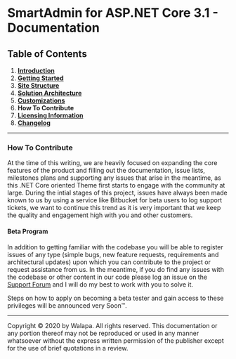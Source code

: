 # SmartAdmin for ASP.NET Core 3.1 - Documentation

## Table of Contents

1. **[Introduction](introduction.md)**
1. **[Getting Started](getting-started.md)**
1. **[Site Structure](site-structure.md)**
1. **[Solution Architecture](solution-architecture.md)**
1. **[Customizations](customizations.md)**
1. **How To Contribute**
1. **[Licensing Information](licensing-information.md)**
1. **[Changelog](changelog.md)**

---

### How To Contribute

At the time of this writing, we are heavily focused on expanding the core features of the product and filling out the documentation, issue lists, milestones plans and supporting any issues that arise in the meantime, as this .NET Core oriented Theme first starts to engage with the community at large. During the intial stages of this project, issues have always been made known to us by using a service like Bitbucket for beta users to log support tickets, we want to continue this trend as it is very important that we keep the quality and engagement high with you and other customers.

#### Beta Program

In addition to getting familiar with the codebase you will be able to register issues of any type (simple bugs, new feature requests, requirements and architectural updates) upon which you can contribute to the project or request assistance from us. In the meantime, if you do find any issues with the codebase or other content in our code please log an issue on the [Support Forum](https://support.gotbootstrap.com/t/asp-net-core) and I will do my best to work with you to solve it.

Steps on how to apply on becoming a beta tester and gain access to these privileges will be announced very Soon™.

---

Copyright &copy; 2020 by Walapa. All rights reserved. This documentation or any portion thereof
may not be reproduced or used in any manner whatsoever without the express written permission of the publisher except for the use of brief quotations in a review.
